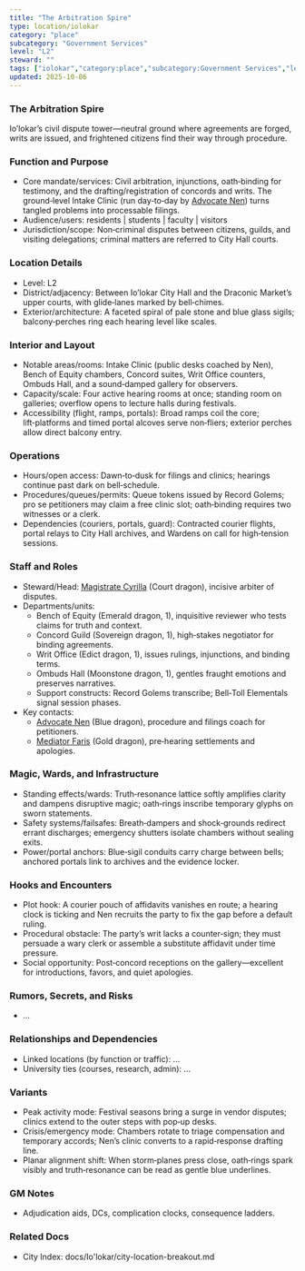 ```yaml
---
title: "The Arbitration Spire"
type: location/iolokar
category: "place"
subcategory: "Government Services"
level: "L2"
steward: ""
tags: ["iolokar","category:place","subcategory:Government Services","level:L2"]
updated: 2025-10-06
---
```

### The Arbitration Spire

Io’lokar’s civil dispute tower—neutral ground where agreements are forged, writs are issued, and frightened citizens find their way through procedure.

### Function and Purpose

- Core mandate/services: Civil arbitration, injunctions, oath‑binding for testimony, and the drafting/registration of concords and writs. The ground‑level Intake Clinic (run day‑to‑day by [Advocate Nen](../People/advocate-nen.md)) turns tangled problems into processable filings.
- Audience/users: residents | students | faculty | visitors
- Jurisdiction/scope: Non‑criminal disputes between citizens, guilds, and visiting delegations; criminal matters are referred to City Hall courts.

### Location Details

- Level: L2
- District/adjacency: Between Io’lokar City Hall and the Draconic Market’s upper courts, with glide‑lanes marked by bell‑chimes.
- Exterior/architecture: A faceted spiral of pale stone and blue glass sigils; balcony‑perches ring each hearing level like scales.

### Interior and Layout

- Notable areas/rooms: Intake Clinic (public desks coached by Nen), Bench of Equity chambers, Concord suites, Writ Office counters, Ombuds Hall, and a sound‑damped gallery for observers.
- Capacity/scale: Four active hearing rooms at once; standing room on galleries; overflow opens to lecture halls during festivals.
- Accessibility (flight, ramps, portals): Broad ramps coil the core; lift‑platforms and timed portal alcoves serve non‑fliers; exterior perches allow direct balcony entry.

### Operations

- Hours/open access: Dawn‑to‑dusk for filings and clinics; hearings continue past dark on bell‑schedule.
- Procedures/queues/permits: Queue tokens issued by Record Golems; pro se petitioners may claim a free clinic slot; oath‑binding requires two witnesses or a clerk.
- Dependencies (couriers, portals, guard): Contracted courier flights, portal relays to City Hall archives, and Wardens on call for high‑tension sessions.

### Staff and Roles

- Steward/Head: [Magistrate Cyrilla](../People/magistrate-cyrilla.md) (Court dragon), incisive arbiter of disputes.
- Departments/units:
  - Bench of Equity (Emerald dragon, 1), inquisitive reviewer who tests claims for truth and context.
  - Concord Guild (Sovereign dragon, 1), high‑stakes negotiator for binding agreements.
  - Writ Office (Edict dragon, 1), issues rulings, injunctions, and binding terms.
  - Ombuds Hall (Moonstone dragon, 1), gentles fraught emotions and preserves narratives.
  - Support constructs: Record Golems transcribe; Bell‑Toll Elementals signal session phases.
- Key contacts:
  - [Advocate Nen](../People/advocate-nen.md) (Blue dragon), procedure and filings coach for petitioners.
  - [Mediator Faris](../People/mediator-faris.md) (Gold dragon), pre‑hearing settlements and apologies.

### Magic, Wards, and Infrastructure

- Standing effects/wards: Truth‑resonance lattice softly amplifies clarity and dampens disruptive magic; oath‑rings inscribe temporary glyphs on sworn statements.
- Safety systems/failsafes: Breath‑dampers and shock‑grounds redirect errant discharges; emergency shutters isolate chambers without sealing exits.
- Power/portal anchors: Blue‑sigil conduits carry charge between bells; anchored portals link to archives and the evidence locker.

### Hooks and Encounters

- Plot hook: A courier pouch of affidavits vanishes en route; a hearing clock is ticking and Nen recruits the party to fix the gap before a default ruling.
- Procedural obstacle: The party’s writ lacks a counter‑sign; they must persuade a wary clerk or assemble a substitute affidavit under time pressure.
- Social opportunity: Post‑concord receptions on the gallery—excellent for introductions, favors, and quiet apologies.

### Rumors, Secrets, and Risks

- ...

### Relationships and Dependencies

- Linked locations (by function or traffic): ...
- University ties (courses, research, admin): ...

### Variants

- Peak activity mode: Festival seasons bring a surge in vendor disputes; clinics extend to the outer steps with pop‑up desks.
- Crisis/emergency mode: Chambers rotate to triage compensation and temporary accords; Nen’s clinic converts to a rapid‑response drafting line.
- Planar alignment shift: When storm‑planes press close, oath‑rings spark visibly and truth‑resonance can be read as gentle blue underlines.

### GM Notes

- Adjudication aids, DCs, complication clocks, consequence ladders.

### Related Docs

- City Index: docs/Io'lokar/city-location-breakout.md
